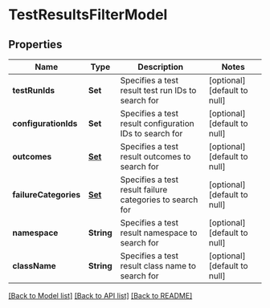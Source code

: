 # TestResultsFilterModel
## Properties

| Name | Type | Description | Notes |
|------------ | ------------- | ------------- | -------------|
| **testRunIds** | **Set** | Specifies a test result test run IDs to search for | [optional] [default to null] |
| **configurationIds** | **Set** | Specifies a test result configuration IDs to search for | [optional] [default to null] |
| **outcomes** | [**Set**](TestResultOutcome.md) | Specifies a test result outcomes to search for | [optional] [default to null] |
| **failureCategories** | [**Set**](FailureCategoryModel.md) | Specifies a test result failure categories to search for | [optional] [default to null] |
| **namespace** | **String** | Specifies a test result namespace to search for | [optional] [default to null] |
| **className** | **String** | Specifies a test result class name to search for | [optional] [default to null] |

[[Back to Model list]](../README.md#documentation-for-models) [[Back to API list]](../README.md#documentation-for-api-endpoints) [[Back to README]](../README.md)


